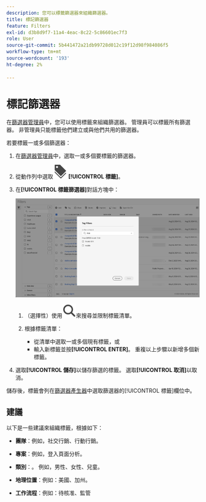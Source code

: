 ```yaml
---
description: 您可以標籤篩選器來組織篩選器。
title: 標記篩選器
feature: Filters
exl-id: d3b8d9f7-11a4-4eac-8c22-5c86601ec7f3
role: User
source-git-commit: 5b441472a21db99728d012c19f12d98f984086f5
workflow-type: tm+mt
source-wordcount: '193'
ht-degree: 2%

---
```


# 標記篩選器

在[篩選器管理員](manage-filters.md)中，您可以使用標籤來組織篩選器。 管理員可以標籤所有篩選器。 非管理員只能標籤他們建立或與他們共用的篩選器。

若要標籤一或多個篩選器：

1. 在[篩選器管理員](manage-filters.md)中，選取一或多個要標籤的篩選器。
1. 從動作列中選取![標籤](/help/assets/icons/Labels.svg) **[!UICONTROL 標籤]**。
1. 在&#x200B;**[!UICONTROL 標籤篩選器]**&#x200B;對話方塊中：

   ![標籤篩選器對話方塊](assets/tag-filter-dialog.png)

   1. （選擇性）使用![搜尋](/help/assets/icons/Search.svg)來搜尋並限制標籤清單。

   2. 根據標籤清單：

      * 從清單中選取一或多個現有標籤，或
      * 輸入新標籤並按&#x200B;**[!UICONTROL ENTER]**。 重複以上步驟以新增多個新標籤。

1. 選取&#x200B;**[!UICONTROL 儲存]**&#x200B;以儲存篩選的標籤。 選取&#x200B;**[!UICONTROL 取消]**&#x200B;以取消。

儲存後，標籤會列在[篩選器產生器](filter-builder.md)中選取篩選器的[!UICONTROL 標籤]欄位中。


## 建議

以下是一些建議來組織標籤，根據如下：

* **團隊**：例如，社交行銷、行動行銷。

* **專案**：例如，登入頁面分析。

* **類別**：。 例如，男性、女性、兒童。

* **地理位置**：例如：美國、加州。

* **工作流程**：例如：待核准、監管

